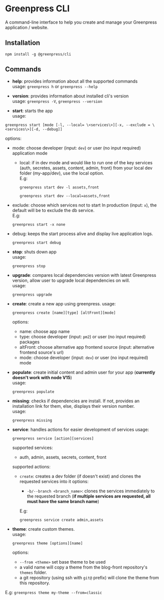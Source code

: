# Greenpress CLI

A command-line interface to help you create and manage your Greenpress application / website.

## Installation

```shell
npm install -g @greenpress/cli
```

## Commands

- **help**: provides information about all the supported commands<br>
  usage: `greenpress h` or `greenpress --help`

- **version**: provides information about installed cli's version<br>
  usage: `greenpress -V`, `greenpress --version`

- **start**: starts the app<br>
  usage:

`greenpress start [mode [-l, --local= \<services\>][-x, --exclude = \<services\>][-d, --debug]]`

options:

- mode: choose developer (input: `dev`) or user (no input required) application mode

  - local: if in dev mode and would like to run one of the key services (auth, secretes, assets, content, admin, front) from your local dev folder (my-app/dev), use the local option.<br>
    E.g:

    `greenpress start dev -l assets,front`

    `greenpress start dev --local=assets,front`

- exclude: choose which services not to start In production (input: `x`), the default will be to exclude the db service.<br>
  E.g:

  `greenpress start -x none`

- debug: keeps the start process alive and display live application logs.

  `greenpress start debug`

- **stop**: shuts down app<br>
  usage:

  `greenpress stop`

- **upgrade**: compares local dependencies version with latest Greenpress version, allow user to upgrade local dependencies on will.<br>
  usage:

  `greenpress upgrade`

- **create**: create a new app using greenpress.
  usage:

  `greenpress create [name][type] [altFront][mode]`

  options:

  - name: choose app name
  - type: choose developer (input: `pm2`) or user (no input required) packages
  - altFront: choose alternative app frontend source (input: alternative frontend source's url)
  - mode: choose developer (input: `dev`) or user (no input required) mode

- **populate**: create initial content and admin user for your app (**currently doesn't work with node V15**)<br>
  usage:

  `greenpress populate`

- **missing**: checks if dependencies are install. If not, provides an installation link for them, else, displays their version number.<br>
  usage:

  `greenpress missing`

- **service**: handles actions for easier development of services
  usage:

  `greenpress service [action][services]`

  supported services:

  - auth, admin, assets, secrets, content, front

  supported actions:

  - `create`: creates a dev folder (if doesn't exist) and clones the requested services into it
    options:

    - `-b/--branch <branch_name>`: clones the services immediately to the requested branch (**if multiple services are requested, all must have the same branch name**)

    E.g:

    `greenpress service create admin,assets`

- **theme**: create custom themes.<br>
  usage:

  `greenpress theme [options][name]`

  options:

  - `--from <theme>` set base theme to be used
  - a valid name will copy a theme from the blog-front repository's `themes` folder.
  - a git repository (using ssh with `git@` prefix) will clone the theme from this repository.

E.g:
`greenpress theme my-theme --from=classic`
